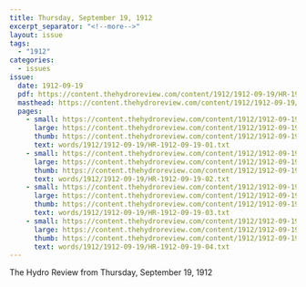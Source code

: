 ```yaml
---
title: Thursday, September 19, 1912
excerpt_separator: "<!--more-->"
layout: issue
tags:
  - "1912"
categories:
  - issues
issue:
  date: 1912-09-19
  pdf: https://content.thehydroreview.com/content/1912/1912-09-19/HR-1912-09-19.pdf
  masthead: https://content.thehydroreview.com/content/1912/1912-09-19/masthead/HR-1912-09-19.jpg
  pages:
    - small: https://content.thehydroreview.com/content/1912/1912-09-19/small/HR-1912-09-19-01.jpg
      large: https://content.thehydroreview.com/content/1912/1912-09-19/large/HR-1912-09-19-01.jpg
      thumb: https://content.thehydroreview.com/content/1912/1912-09-19/thumbnails/HR-1912-09-19-01.jpg
      text: words/1912/1912-09-19/HR-1912-09-19-01.txt
    - small: https://content.thehydroreview.com/content/1912/1912-09-19/small/HR-1912-09-19-02.jpg
      large: https://content.thehydroreview.com/content/1912/1912-09-19/large/HR-1912-09-19-02.jpg
      thumb: https://content.thehydroreview.com/content/1912/1912-09-19/thumbnails/HR-1912-09-19-02.jpg
      text: words/1912/1912-09-19/HR-1912-09-19-02.txt
    - small: https://content.thehydroreview.com/content/1912/1912-09-19/small/HR-1912-09-19-03.jpg
      large: https://content.thehydroreview.com/content/1912/1912-09-19/large/HR-1912-09-19-03.jpg
      thumb: https://content.thehydroreview.com/content/1912/1912-09-19/thumbnails/HR-1912-09-19-03.jpg
      text: words/1912/1912-09-19/HR-1912-09-19-03.txt
    - small: https://content.thehydroreview.com/content/1912/1912-09-19/small/HR-1912-09-19-04.jpg
      large: https://content.thehydroreview.com/content/1912/1912-09-19/large/HR-1912-09-19-04.jpg
      thumb: https://content.thehydroreview.com/content/1912/1912-09-19/thumbnails/HR-1912-09-19-04.jpg
      text: words/1912/1912-09-19/HR-1912-09-19-04.txt
---
```


The Hydro Review from Thursday, September 19, 1912

<!--more-->


